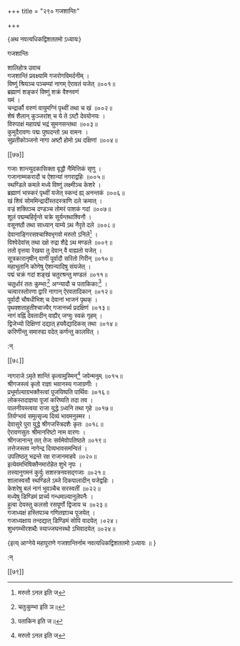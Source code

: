 +++
title = "२९० गजशान्तिः"

+++

\{अथ नवत्यधिकद्विशततमो ऽध्यायः\}

गजशान्तिः  
    
शालिहोत्र उवाच  
गजशान्तिं प्रवक्ष्यामि गजरोगविमर्दनीम् ।  
विष्णुं श्रियञ्च पञ्चम्यां नागम् ऐरावतं यजेत्   ॥००१॥  
ब्रह्माणं शङ्करं विष्णुं शक्रं वैश्नवणं  
यमं ।  
चन्द्रार्कौ वरुणं वायुमग्निं पृथ्वीं तथा च खं   ॥००२॥  
शेषं शैलान् कुञ्जरांश् च ये ते ऽष्टौ देवयोनयः   ।  
विरुपाक्षं महापद्मं भद्रं सुमनसन्तथा   ॥००३॥  
कुमुदैरावणः पद्मः पुष्पदन्तो ऽथ वामनः   ।  
सुप्रतीकोञ्जनो नागा अष्टौ होमो ऽथ दक्षिणां   ॥००४॥  

[[७७]]
    
गजाः शान्त्युदकासिक्ता वृद्धौ नैमित्तिकं सृणु   ।  
गजानाम्मकरादौ च ऐशान्यां नगराद्वहिः ॥००५॥  
स्थण्डिले कमले मध्ये विष्णुं लक्ष्मीञ्च केशरे   ।  
ब्रह्माणं भास्करं पृथ्वीं यजेत् स्कन्दं ह्य् अनन्तकं   ॥००६॥  
खं शिवं सोममिन्द्रादींस्तदस्त्राणि दले क्रमात्   ।  
वज्रं शक्तिञ्च दण्डञ्च तोमरं पाशकं गदां   ॥००७॥  
शूलं पद्मम्बहिर्वृन्ते चक्रे सूर्यन्तथाश्विनौ ।  
वसूनष्ठौ तथा साध्यान् याम्ये ऽथ नैरृते दले   ॥००८॥  
देवानाङ्गिरसश्चाश्विभृगवो मरुतो ऽनिले[^१] ।  
विश्वेदेवांस् तथा दक्षे रुद्रा शैद्रे ऽथ मण्डले   ॥००९॥  
ततो वृत्तया रेखया तु देवान् वै वाह्यतो यजेत् ।  
सूत्रकारानृषीन् वाणीं पूर्वादौ सरितो गिरीन्   ॥०१०॥  
महाभूतानि कोणेषु ऐशान्यादिषु संयजेत् ।  
पद्मं चक्रं गदां शङ्खं चतुरश्रन्तु मण्डलं   ॥०११॥  
चतुर्धारं ततः कुम्भाः[^२] अग्न्यादौ च पताकिकाः[^३]   ।  
चत्वारस्तोरणा द्वारि नागान् ऐरवतादिकान् ॥०१२॥  
पूर्वादौ चौषधीभिश् च देवानां भाजनं पृथक्   ।  
पृथक्शताहुतीश्चाज्यैर् गजानर्च्य प्रदक्षिणं   ॥०१३॥  
नागं वह्निं देवतादीन् वाह्यैर् जग्मुः स्वकं गृहम्   ।  
द्विजेभ्यो दिक्षिणां दद्यात् हयवैद्यादिकस् तथा ॥०१४॥  
करिणीन्तु समारुह्य वदेत् कर्णन्तु कालवित् ।  
    
:न्  
    
[^१]: मरुतो ऽनल इति ज  
    
[^२]: चतुःकुम्भा इति ञ॥  
    
[^३]: पताकिन इति ज॥  

[[७८]]
    
नागराजे ऽमृते शान्तिं कृत्वामुस्मिन्[^१] जपेन्मनुम्   ॥०१५॥  
श्रीगजस्त्वं कृतो राज्ञा भवानस्य गजाग्रणीः   ।  
प्रभूर्माल्याग्रभक्तैस्त्वां पूजयिष्पति पार्थिवः   ॥०१६॥  
लोकस्तदाज्ञया पूजां करिष्यति तदा तव ।  
पालनीयस्त्वया राजा युद्धे ऽध्वनि तथा गृहे ॥०१७॥  
तिर्यग्भावं समुत्सृज्य दिव्यं भावमनुस्मर ।  
देवासुरे पुरा युद्धे श्रीगजस्त्रिदशैः कृतः ॥०१८॥  
ऐरावणसुतः श्रीमानरिष्टो नाम वारणः   ।  
श्रीगजानान्तु तत् तेजः सर्वमेवोपतिष्ठते ॥०१९॥  
तत्तेजस्तव नागेन्द्र दिव्यभावसमन्वितं ।  
उपतिष्ठतु भद्रन्ते रक्ष राजानमाहवे ॥०२०॥  
इत्येवमभिषिक्तैनमारोहेत शुभे नृपः ।  
तस्यानुगमनं कुर्युः सशस्त्रनवसद्गजाः ॥०२१॥  
शालास्वसौ स्थण्डिले ऽब्जे दिकपालादीन् यजेद्वहिः   ।  
केशरेषु बलं नागं भुवञ्चैच सरस्वतीं ॥०२२॥  
मध्येषु डिण्डिमं प्रार्च्य गन्धमाल्यानुलेपनैः   ।  
हुत्वा देयस्तु कलसो रसपूर्णो द्विजाय च ॥०२३॥  
गजाध्यक्षं हस्तिपञ्च गणितज्ञञ्च पूजयेत् ।  
गजाध्यक्षाय तन्दद्यात् डिण्डिमं सोपि वादयेत्   ।०२४।  
शुभगम्भीरशब्दैः स्याज्जघनस्थो ऽभिवादयेत् ॥०२४॥  
    
\{इत्य् आग्नेये महापुराणे गजशान्तिर्नाम नवत्यधिकद्विशततमो ऽध्यायः ॥  }
    
:न्  
    
[^१]: कृद्वान्यस्मिन्निति ख॥ , ज॥ , ञ॥ च  

[[७९]]
    
